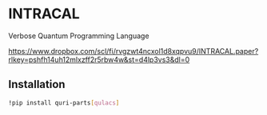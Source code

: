 # INTRACAL
Verbose Quantum Programming Language

https://www.dropbox.com/scl/fi/rvgzwt4ncxol1d8xqpvu9/INTRACAL.paper?rlkey=pshfh14uh12mlxzff2r5rbw4w&st=d4lp3vs3&dl=0

## Installation

```bash
!pip install quri-parts[qulacs]
```
